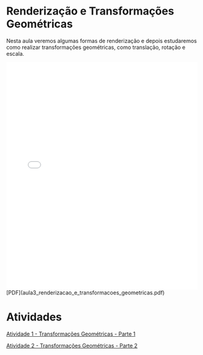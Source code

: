 # Renderização e Transformações Geométricas

Nesta aula veremos algumas formas de renderização e depois estudaremos como realizar transformações geométricas, como translação, rotação e escala.

<embed height="600" src="aula3_renderizacao_e_transformacoes_geometricas.pdf" type="application/pdf" width="100%">
[PDF](aula3_renderizacao_e_transformacoes_geometricas.pdf)

# Atividades

[Atividade 1 - Transformações Geométricas - Parte 1](Atividade_Transformacoes_Geometricas_Parte1.docx)

[Atividade 2 - Transformações Geométricas - Parte 2](Atividade_Transformacoes_Geometricas_Parte2.docx)
